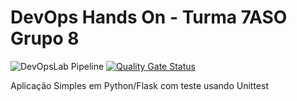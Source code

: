 # DevOps Hands On - Turma 7ASO Grupo 8
![DevOpsLab Pipeline](https://github.com/rodrigolimasd/devopslab/actions/workflows/pipeline.yml/badge.svg)
[![Quality Gate Status](https://sonarcloud.io/api/project_badges/measure?project=rodrigolimasd_devopslab&metric=alert_status)](https://sonarcloud.io/summary/new_code?id=rodrigolimasd_devopslab)

Aplicação Simples em Python/Flask com teste usando Unittest